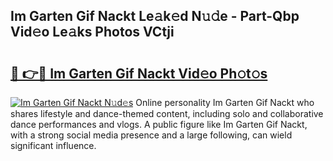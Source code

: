## Im Garten Gif Nackt Le𝚊k𝚎d N𝚞𝚍e - Part-Qbp Vid𝚎o Le𝚊ks Photos VCtji

# <h2><a href="http://fba09u.evod.top/?m=Im+Garten+Gif+Nackt">🔗 👉🔴 Im Garten Gif Nackt Vid𝚎o Ph𝚘t𝚘s</a></h2>

[![Im Garten Gif Nackt N𝚞d𝚎s](https://i.imgur.com/8V9OHl7.gif)](http://fba09u.evod.top/?m=Im+Garten+Gif+Nackt)
Online personality Im Garten Gif Nackt who shares lifestyle and dance-themed content, including solo and collaborative dance performances and vlogs. A public figure like Im Garten Gif Nackt, with a strong social media presence and a large following, can wield significant influence. 
